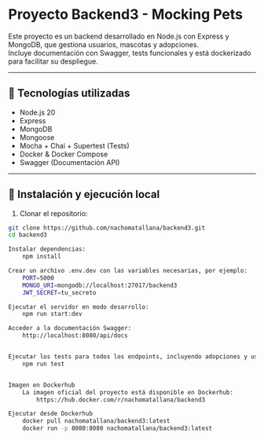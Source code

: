 # Proyecto Backend3 - Mocking Pets

Este proyecto es un backend desarrollado en Node.js con Express y MongoDB, que gestiona usuarios, mascotas y adopciones.  
Incluye documentación con Swagger, tests funcionales y está dockerizado para facilitar su despliegue.

---

## 🔹 Tecnologías utilizadas

- Node.js 20
- Express
- MongoDB
- Mongoose
- Mocha + Chai + Supertest (Tests)
- Docker & Docker Compose
- Swagger (Documentación API)

---

## 🚀 Instalación y ejecución local

1. Clonar el repositorio:
```bash
git clone https://github.com/nachomatallana/backend3.git
cd backend3

Instalar dependencias:
    npm install

Crear un archivo .env.dev con las variables necesarias, por ejemplo:
    PORT=5000
    MONGO_URI=mongodb://localhost:27017/backend3
    JWT_SECRET=tu_secreto

Ejecutar el servidor en modo desarrollo:
    npm run start:dev

Acceder a la documentación Swagger:
    http://localhost:8080/api/docs


Ejecutar los tests para todos los endpoints, incluyendo adopciones y usuarios:
    npm run test


Imagen en Dockerhub
    La imagen oficial del proyecto está disponible en Dockerhub:
        https://hub.docker.com/r/nachomatallana/backend3

Ejecutar desde Dockerhub
    docker pull nachomatallana/backend3:latest
    docker run -p 8080:8080 nachomatallana/backend3:latest       